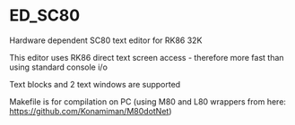# ED_SC80
Hardware dependent SC80 text editor for RK86 32K

This editor uses RK86 direct text screen access - therefore more fast than using standard console i/o

Text blocks and 2 text windows are supported

Makefile is for compilation on PC (using M80 and L80 wrappers from here: https://github.com/Konamiman/M80dotNet)
